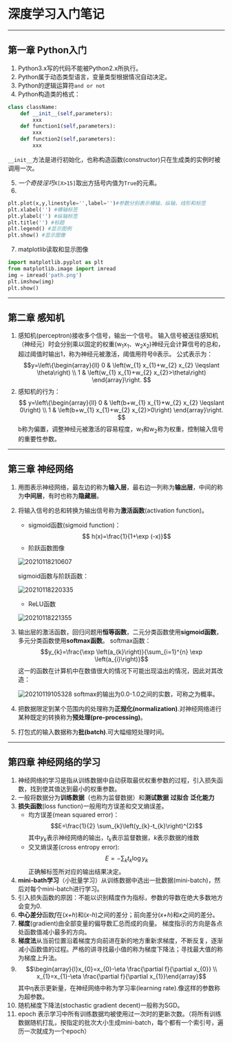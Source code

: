 # 深度学习入门笔记
***
## 第一章 Python入门
1. Python3.x写的代码不能被Python2.x所执行。
2. Python属于动态类型语言，变量类型根据情况自动决定。
3. Python的逻辑运算符`and or not`
4. Python构造类的格式：
```Python
class className:
    def __init__(self,parameters):
        xxx
    def function1(self,parameters):
        xxx
    def function2(self,parameters):
        xxx
```
`__init__`方法是进行初始化，也称构造函数(constructor)只在生成类的实例时被调用一次。  

5. *一个奇技淫巧*`X[X>15]`取出方括号内值为`True`的元素。
6. 
```Python
plt.plot(x,y,linestyle='',label='')#参数分别表示横轴，纵轴，线形和标签
plt.xlabel('') #横轴标签
plt.ylabel('') #纵轴标签
plt.title('') #标题
plt.legend() #显示图例
plt.show() #显示图像
```
7. matplotlib读取和显示图像
```Python
import matplotlib.pyplot as plt
from matplotlib.image import imread
img = imread('path.png')
plt.imshow(img)
plt.show()
```
***
## 第二章 感知机
1. 感知机(perceptron)接收多个信号，输出一个信号。
输入信号被送往感知机（神经元）时会分别乘以固定的权重(w<sub>1</sub>x<sub>1</sub>、w<sub>2</sub>x<sub>2</sub>)神经元会计算信号的总和，超过阈值时输出1，称为神经元被激活，阈值用符号&theta;表示。
公式表示为：
$$y=\left\{\begin{array}{ll}
0 & \left(w_{1} x_{1}+w_{2} x_{2} \leqslant \theta\right) \\
1 & \left(w_{1} x_{1}+w_{2} x_{2}>\theta\right)
\end{array}\right. $$
2. 感知机的行为：
   $$ y=\left\{\begin{array}{ll}
0 & \left(b+w_{1} x_{1}+w_{2} x_{2} \leqslant 0\right) \\
1 & \left(b+w_{1} x_{1}+w_{2} x_{2}>0\right)
\end{array}\right. $$ b称为偏置，调整神经元被激活的容易程度，w<sub>1</sub>和w<sub>2</sub>称为权重，控制输入信号的重要性参数。
***
## 第三章 神经网络
1. 用图表示神经网络，最左边的称为**输入层**，最右边一列称为**输出层**，中间的称为**中间层**，有时也称为**隐藏层**。
2. 将输入信号的总和转换为输出信号称为**激活函数**(activation function)。
   * sigmoid函数(sigmoid function)：$$ h(x)=\frac{1}{1+\exp (-x)}$$
   * 阶跃函数图像  
  
   ![20210118210607](https://raw.githubusercontent.com/RayYoh/PicGo/master/20210118210607.png)  

   sigmoid函数与阶跃函数：  
   
   ![20210118220335](https://raw.githubusercontent.com/RayYoh/PicGo/master/20210118220335.png)
   * ReLU函数  
  
   ![20210118221355](https://raw.githubusercontent.com/RayYoh/PicGo/master/20210118221355.png)
3. 输出层的激活函数，回归问题用**恒等函数**，二元分类函数使用**sigmoid函数**，多元分类函数使用**softmax函数**。
   softmax函数：
   $$y_{k}=\frac{\exp \left(a_{k}\right)}{\sum_{i=1}^{n} \exp \left(a_{i}\right)}$$ 
   这一的函数在计算机中在数值很大的情况下可能出现溢出的情况，因此对其改造：  

   ![20210119105328](https://raw.githubusercontent.com/RayYoh/PicGo/master/20210119105328.png) 
   softmax的输出为0.0-1.0之间的实数，可称之为概率。
4. 把数据限定到某个范围内的处理称为**正规化(normalization)**.对神经网络进行某种既定的转换称为**预处理(pre-processing)**。
5. 打包式的输入数据称为**批(batch)**.可大幅缩短处理时间。
***
## 第四章 神经网络的学习
1. 神经网络的学习是指从训练数据中自动获取最优权重参数的过程，引入损失函数，找到使其值达到最小的权重参数。
2. 一般将数据分为**训练数据**（也称为监督数据）和**测试数据** **过拟合**  **泛化能力**
3. **损失函数**(loss function)一般用均方误差和交叉熵误差。
   * 均方误差(mean squared error)：
  $$E=\frac{1}{2} \sum_{k}\left(y_{k}-t_{k}\right)^{2}$$
  其中*y*<sub>*k*</sub>表示神经网络的输出，*t*<sub>*k*</sub>表示监督数据，*k*表示数据的维数
   * 交叉熵误差(cross entropy error):
  $$E=-\sum_{k} t_{k} \log y_{k}$$ 
  正确解标签所对应的输出结果决定。
4. **mini-bath学习**（小批量学习）从训练数据中选出一批数据(mini-batch)，然后对每个mini-batch进行学习。
5. 引入损失函数的原因：不能以识别精度作为指标，参数的导数在绝大多数地方会变为0.
6. **中心差分**函数*f*在(*x+h*)和(*x-h*)之间的差分；前向差分(*x+h*)和*x*之间的差分。
7. **梯度**(gradient)由全部变量的偏导数汇总而成的向量。 梯度指示的方向是各点处函数值减小最多的方向。
8. **梯度法**从当前位置沿着梯度方向前进在新的地方重新求梯度，不断反复，逐渐减小函数值的过程。严格的讲寻找最小值的称为梯度下降法；寻找最大值的称为梯度上升法。
9. $$\begin{array}{l}x_{0}=x_{0}-\eta \frac{\partial f}{\partial x_{0}} \\ x_{1}=x_{1}-\eta \frac{\partial f}{\partial x_{1}}\end{array}$$ 
其中&eta;表示更新量，在神经网络中称为学习率(learning rate).像这样的参数称为超参数。
10. 随机梯度下降法(stochastic gradient decent)一般称为SGD。
11. epoch 表示学习中所有训练数据均被使用过一次时的更新次数。（将所有训练数据随机打乱，按指定的批次大小生成mini-batch，每个都有一个索引号，遍历一次就成为一个epoch）
